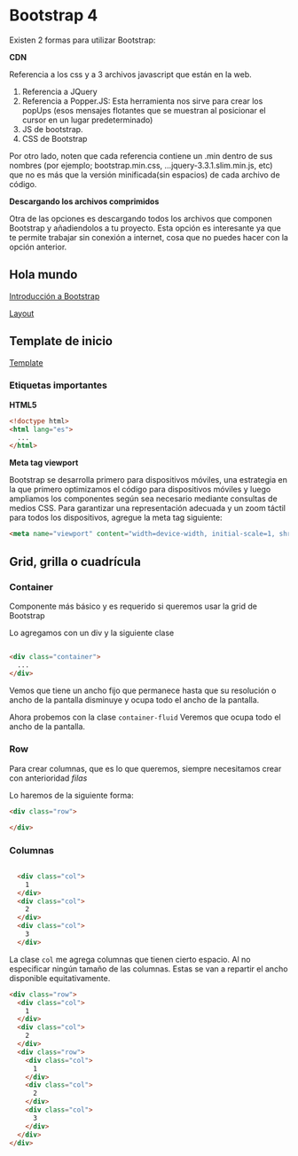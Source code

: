 # Bootstrap 4

Existen 2 formas para utilizar Bootstrap:

**CDN**

Referencia a los css y a 3 archivos javascript que están en la web.

1. Referencia a JQuery
2. Referencia a Popper.JS: Esta herramienta nos sirve para crear los popUps (esos mensajes flotantes que se muestran al posicionar el cursor en un lugar predeterminado)
3. JS de bootstrap.
4. CSS de Bootstrap

Por otro lado, noten que cada referencia contiene un .min dentro de sus nombres (por ejemplo; bootstrap.min.css, …jquery-3.3.1.slim.min.js, etc) que no es más que la versión minificada(sin espacios) de cada archivo de código.


**Descargando los archivos comprimidos**

Otra de las opciones es descargando todos los archivos que componen Bootstrap y añadiendolos a tu proyecto. Esta opción es interesante ya que te permite trabajar sin conexión a internet, cosa que no puedes hacer con la opción anterior.

## Hola mundo

[Introducción a Bootstrap](https://getbootstrap.com/docs/4.3/getting-started/introduction/)

[Layout](https://getbootstrap.com/docs/4.3/layout/overview/)

## Template de inicio

[Template](https://getbootstrap.com/docs/4.3/getting-started/introduction/#starter-template)


### Etiquetas importantes

**HTML5**

```HTML
<!doctype html>
<html lang="es">
  ...
</html>
```


**Meta tag viewport**

Bootstrap se desarrolla primero para dispositivos móviles, una estrategia en la que primero optimizamos el código para dispositivos móviles y luego ampliamos los componentes según sea necesario mediante consultas de medios CSS. Para garantizar una representación adecuada y un zoom táctil para todos los dispositivos, agregue la meta tag siguiente:

```html
<meta name="viewport" content="width=device-width, initial-scale=1, shrink-to-fit=no">

```


## Grid, grilla o cuadrícula

### Container

Componente más básico y es requerido si queremos usar la grid de Bootstrap

Lo agregamos con un div y la siguiente clase

```html

<div class="container">
  ...
</div>

```

Vemos que tiene un ancho fijo que permanece hasta que su resolución o ancho de la pantalla disminuye y ocupa todo el ancho de la pantalla.

Ahora probemos con la clase `container-fluid`
Veremos que ocupa todo el ancho de la pantalla.


### Row

Para crear columnas, que es lo que queremos, siempre necesitamos crear con anterioridad *filas*

Lo haremos de la siguiente forma:

```html
<div class="row">

</div>

```

### Columnas

```html

  <div class="col">
    1
  </div>
  <div class="col">
    2
  </div>
  <div class="col">
    3
  </div>

```

La clase `col` me agrega columnas que tienen cierto espacio. Al no especificar ningún tamaño de las columnas. Estas se van a repartir el ancho disponible equitativamente.

```html
<div class="row">
  <div class="col">
    1
  </div>
  <div class="col">
    2
  </div>
  <div class="row">
    <div class="col">
      1
    </div>
    <div class="col">
      2
    </div>
    <div class="col">
      3
    </div>
  </div>
</div>
